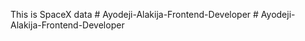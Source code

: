 This is SpaceX data
#   A y o d e j i - A l a k i j a - F r o n t e n d - D e v e l o p e r  
 #   A y o d e j i - A l a k i j a - F r o n t e n d - D e v e l o p e r  
 